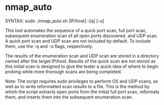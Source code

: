# nmap_auto

SYNTAX: sudo ./nmap_auto.sh [IP/host] -[q] [-u]

This tool automates the sequence of a quick port scan, full port scan, subsequent enumeration scan of all open ports discovered, and UDP scan. A quick port scan and UDP scan are not included by default. To include them, use the -q and -u flags, respectively.

The results of the enumeration scan and UDP scan are stored in a directory named after the target IP/host. Results of the quick scan are not stored as this initial scan is designed to give the tester a quick idea of where to begin probing while more thorough scans are being completed.

Note: The script requires sudo privileges to perform OS and UDP scans, as well as to write reformatted scan results to a file. This is the method by which the script extracts open ports from the initial full port scan, reformats them, and inserts them into the subsequent enumeration scan.
